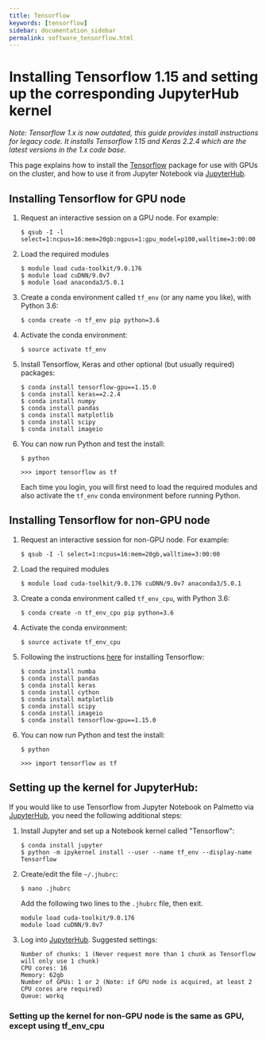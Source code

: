 ```yaml
---
title: Tensorflow
keywords: [tensorflow]
sidebar: documentation_sidebar
permalink: software_tensorflow.html
---
```


# Installing Tensorflow 1.15 and setting up the corresponding JupyterHub kernel

*_Note: Tensorflow 1.x is now outdated, this guide provides install instructions for
legacy code. It installs Tensorflow 1.15 and Keras 2.2.4 which are the latest versions
in the 1.x code base._*

This page explains how to install the [Tensorflow](https://www.tensorflow.org/)
package for use with GPUs on the cluster,
and how to use it from Jupyter Notebook via [JupyterHub](https://www.palmetto.clemson.edu/palmetto/jupyterhub_index.html).



## Installing Tensorflow for GPU node

1. Request an interactive session on a GPU node. For example:

   ```
   $ qsub -I -l select=1:ncpus=16:mem=20gb:ngpus=1:gpu_model=p100,walltime=3:00:00
   ```

1. Load the required modules

   ```
   $ module load cuda-toolkit/9.0.176
   $ module load cuDNN/9.0v7
   $ module load anaconda3/5.0.1
   ```

1. Create a conda environment called `tf_env` (or any name you like), with Python 3.6:

   ```
   $ conda create -n tf_env pip python=3.6
   ```

1. Activate the conda environment:

   ```
   $ source activate tf_env
   ```

1. Install Tensorflow, Keras and other optional (but usually required) packages:

   ```
   $ conda install tensorflow-gpu==1.15.0
   $ conda install keras==2.2.4
   $ conda install numpy
   $ conda install pandas
   $ conda install matplotlib
   $ conda install scipy
   $ conda install imageio
   ```

1. You can now run Python and test the install:

   ```
   $ python

   >>> import tensorflow as tf
   ```

   Each time you login, you will first need to load the required modules
   and also activate the `tf_env` conda environment before
   running Python.

## Installing Tensorflow for non-GPU node

1. Request an interactive session for non-GPU node. For example:

   ```
   $ qsub -I -l select=1:ncpus=16:mem=20gb,walltime=3:00:00
   ```

1. Load the required modules

   ```
   $ module load cuda-toolkit/9.0.176 cuDNN/9.0v7 anaconda3/5.0.1
   ```

1. Create a conda environment called `tf_env_cpu`, with Python 3.6:

   ```
   $ conda create -n tf_env_cpu pip python=3.6
   ```

1. Activate the conda environment:

   ```
   $ source activate tf_env_cpu
   ```

1. Following the instructions [here](https://www.tensorflow.org/install/install_linux#installing_with_anaconda) for installing Tensorflow:

   ```
   $ conda install numba
   $ conda install pandas
   $ conda install keras
   $ conda install cython
   $ conda install matplotlib
   $ conda install scipy
   $ conda install imageio   
   $ conda install tensorflow-gpu==1.15.0
   ```

1. You can now run Python and test the install:

   ```
   $ python

   >>> import tensorflow as tf
   ```
   
## Setting up the kernel for JupyterHub:

If you would like to use Tensorflow from Jupyter Notebook on Palmetto via
[JupyterHub](palmetto.clemson.edu/jupyterhub), you need the following additional steps:

1. Install Jupyter and set up a Notebook kernel called "Tensorflow":

   ```
   $ conda install jupyter
   $ python -m ipykernel install --user --name tf_env --display-name Tensorflow
   ```

1. Create/edit the file `~/.jhubrc`:

   ```
   $ nano .jhubrc
   ```

   Add the following two lines to the `.jhubrc` file, then exit.

   ```
   module load cuda-toolkit/9.0.176
   module load cuDNN/9.0v7
   ```

1. Log into [JupyterHub](https://www.palmetto.clemson.edu/jupyterhub). Suggested settings:

   ```
   Number of chunks: 1 (Never request more than 1 chunk as Tensorflow will only use 1 chunk)
   CPU cores: 16
   Memory: 62gb
   Number of GPUs: 1 or 2 (Note: if GPU node is acquired, at least 2 CPU cores are required)
   Queue: workq
   ```

### Setting up the kernel for non-GPU node is the same as GPU, except using tf_env_cpu
